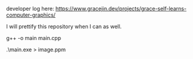 developer log here: https://www.gracejin.dev/projects/grace-self-learns-computer-graphics/

I will prettify this repository when I can as well.

g++ -o main main.cpp

.\main.exe > image.ppm  
